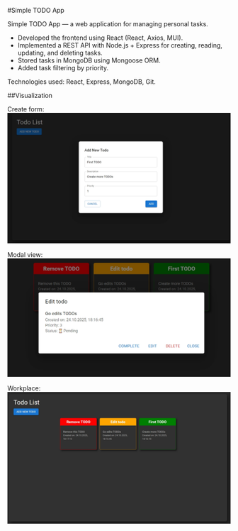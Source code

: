 #Simple TODO App

Simple TODO App — a web application for managing personal tasks.

- Developed the frontend using React (React, Axios, MUI).
- Implemented a REST API with Node.js + Express for creating, reading, updating, and deleting tasks.
- Stored tasks in MongoDB using Mongoose ORM.
- Added task filtering by priority.

Technologies used: React, Express, MongoDB, Git.


##Visualization

Create form:
![Create form](assets/create_form.jpeg)

Modal view:
![Modal view](assets/todo_modal.jpeg)

Workplace:
![Workplace](assets/todos_workplace.jpeg)